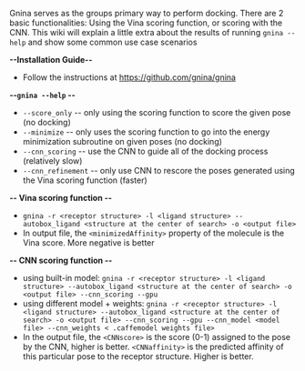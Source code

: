 Gnina serves as the groups primary way to perform docking. There are 2 basic functionalities: Using the Vina scoring function, or scoring with the CNN. This wiki will explain a little extra about the results of running `gnina --help` and show some common use case scenarios

**--Installation Guide--**
* Follow the instructions at https://github.com/gnina/gnina

**--`gnina --help` --**
* `--score_only`  -- only using the scoring function to score the given pose (no docking)
* `--minimize` -- only uses the scoring function to go into the energy minimization subroutine on given poses (no docking)
* `--cnn_scoring` -- use the CNN to guide all of the docking process (relatively slow)
* `--cnn_refinement` -- only use CNN to rescore the poses generated using the Vina scoring function (faster)

**-- Vina scoring function --**
* `gnina -r <receptor structure> -l <ligand structure> --autobox_ligand <structure at the center of search> -o <output file>`
* In output file, the `<minimizedAffinity>` property of the molecule is the Vina score. More negative is better

**-- CNN scoring function --**
* using built-in model: `gnina -r <receptor structure> -l <ligand structure> --autobox_ligand <structure at the center of search> -o <output file> --cnn_scoring --gpu` 
* using different model + weights: `gnina -r <receptor structure> -l <ligand structure> --autobox_ligand <structure at the center of search> -o <output file> --cnn_scoring --gpu --cnn_model <model file> --cnn_weights < .caffemodel weights file>`
* In the output file, the `<CNNscore>` is the score (0-1) assigned to the pose by the CNN, higher is better. `<CNNaffinity>` is the predicted affinity of this particular pose to the receptor structure. Higher is better.